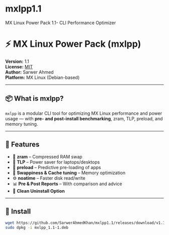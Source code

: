 # mxlpp1.1
MX Linux Power Pack 1.1- CLI Performance Optimizer
# ⚡ MX Linux Power Pack (mxlpp)

**Version:** 1.1  
**License:** [MIT](LICENSE)  
**Author:** Sarwer Ahmed  
**Platform:** MX Linux (Debian-based)

---

## 📦 What is mxlpp?

`mxlpp` is a modular CLI tool for optimizing MX Linux performance and power usage — with **pre- and post-install benchmarking**, zram, TLP, preload, and memory tuning.

---

## 🔧 Features

- 🔄 **zram** – Compressed RAM swap
- 🔋 **TLP** – Power saver for laptops/desktops
- 📂 **preload** – Predictive pre-loading of apps
- 🧠 **Swappiness & Cache tuning** – Memory optimization
- ⚙️ **noatime** – Faster disk read/write
- 📊 **Pre & Post Reports** – With comparison and advice
- 🧹 **Clean Uninstall Option**

---
## 🚀 Install

```bash
wget https://github.com/SarwerAhmedKhan/mxlpp1.1/releases/download/v1.1/mxlpp_1.1-1.deb
sudo dpkg -i mxlpp_1.1-1.deb
